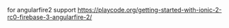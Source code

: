 for angularfire2 support
https://playcode.org/getting-started-with-ionic-2-rc0-firebase-3-angularfire-2/